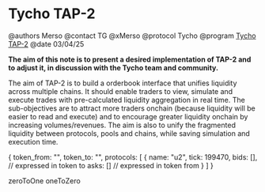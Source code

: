 
# Tycho TAP-2

@authors Merso
@contact TG @xMerso
@protocol Tycho
@program [Tycho TAP-2](https://github.com/propeller-heads/tycho-x/blob/main/TAP-2.md)
@date 03/04/25

**The aim of this note is to present a desired implementation of TAP-2 and to adjust it, in discussion with the Tycho team and community.**

The aim of TAP-2 is to build a orderbook interface that unifies liquidity across multiple chains.
It should enable traders to view, simulate and execute trades with pre-calculated liquidity aggregation in real time.
The sub-objectives are to attract more traders onchain (because liquidity will be easier to read and execute) and to encourage greater liquidity onchain by increasing volumes/revenues.
The aim is also to unify the fragmented liquidity between protocols, pools and chains, while saving simulation and execution time.



 
{
    token_from: "",
    token_to: "",
    protocols: [
        {
            name: "u2",
            tick: 199470,
            bids: [], // expressed in token to
            asks: [] // expressed in token from
        }
    ]
}

zeroToOne
oneToZero